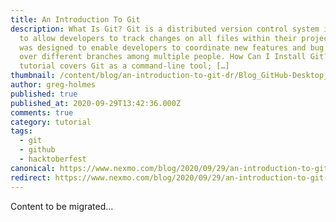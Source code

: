 ```yaml
---
title: An Introduction To Git
description: What Is Git? Git is a distributed version control system intended
  to allow developers to track changes on all files within their projects. Git
  was designed to enable developers to coordinate new features and bug fixes
  over different branches among multiple people. How Can I Install Git? This
  tutorial covers Git as a command-line tool; […]
thumbnail: /content/blog/an-introduction-to-git-dr/Blog_GitHub-Desktop_Pull-Requests_1200x600.png
author: greg-holmes
published: true
published_at: 2020-09-29T13:42:36.000Z
comments: true
category: tutorial
tags:
  - git
  - github
  - hacktoberfest
canonical: https://www.nexmo.com/blog/2020/09/29/an-introduction-to-git-dr
redirect: https://www.nexmo.com/blog/2020/09/29/an-introduction-to-git-dr
---
```


Content to be migrated...

